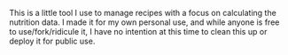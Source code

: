 This is a little tool I use to manage recipes with a focus on calculating the nutrition data.  I made it for my own personal use, and while anyone is free to use/fork/ridicule it, I have no intention at this time to clean this up or deploy it for public use.

